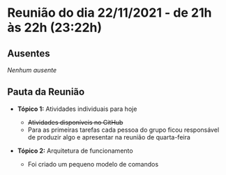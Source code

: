 # Reunião do dia 22/11/2021 - de 21h às 22h (23:22h)

## Ausentes

*Nenhum ausente*

##  Pauta da Reunião

- **Tópico 1:** Atividades individuais para hoje
  - ~~Atividades disponíveis no GitHub~~
  - Para as primeiras tarefas cada pessoa do grupo ficou responsável de produzir algo e apresentar na reunião
    de quarta-feira

- **Tópico 2:** Arquitetura de funcionamento
  - Foi criado um pequeno modelo de comandos
